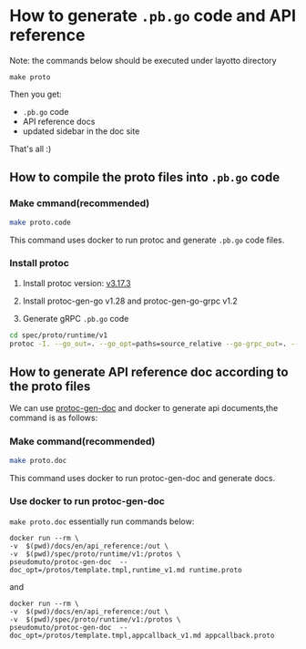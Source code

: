 # How to generate `.pb.go` code and API reference
Note: the commands below should be executed under layotto directory

```shell
make proto
```

Then you get:
- `.pb.go` code
- API reference docs
- updated sidebar in the doc site

That's all :)

## How to compile the proto files into `.pb.go` code
<!-- tabs:start -->
### **Make cmmand(recommended)**

```bash
make proto.code
```

This command uses docker to run protoc and generate `.pb.go` code files.

### **Install protoc**
1. Install protoc version: [v3.17.3](https://github.com/protocolbuffers/protobuf/releases/tag/v3.17.3)

2. Install protoc-gen-go v1.28 and protoc-gen-go-grpc v1.2

3. Generate gRPC `.pb.go` code

```bash
cd spec/proto/runtime/v1
protoc -I. --go_out=. --go_opt=paths=source_relative --go-grpc_out=. --go-grpc_opt=require_unimplemented_servers=false,paths=source_relative *.proto
```

<!-- tabs:end -->
## How to generate API reference doc according to the proto files
We can use [protoc-gen-doc](https://github.com/pseudomuto/protoc-gen-doc) and docker to generate api documents,the command is as follows:  

<!-- tabs:start -->
### **Make command(recommended)**

```bash
make proto.doc
```

This command uses docker to run protoc-gen-doc and generate docs.

### **Use docker to run protoc-gen-doc**
`make proto.doc` essentially run commands below:

```
docker run --rm \
-v  $(pwd)/docs/en/api_reference:/out \
-v  $(pwd)/spec/proto/runtime/v1:/protos \
pseudomuto/protoc-gen-doc  --doc_opt=/protos/template.tmpl,runtime_v1.md runtime.proto
```

and 

```shell
docker run --rm \
-v  $(pwd)/docs/en/api_reference:/out \
-v  $(pwd)/spec/proto/runtime/v1:/protos \
pseudomuto/protoc-gen-doc  --doc_opt=/protos/template.tmpl,appcallback_v1.md appcallback.proto
```

<!-- tabs:end -->